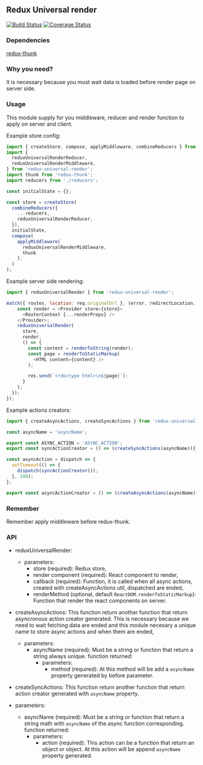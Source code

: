 ## Redux Universal render

[![Build Status](https://travis-ci.org/StefanoPastore/redux-universal-render.svg?branch=master)](https://travis-ci.org/StefanoPastore/redux-universal-render) [![Coverage Status](https://coveralls.io/repos/github/StefanoPastore/redux-universal-render/badge.svg?branch=master)](https://coveralls.io/github/StefanoPastore/redux-universal-render?branch=master)

### Dependencies
[redux-thunk](https://github.com/gaearon/redux-thunk)

### Why you need?
It is necessary because you must wait data is loaded before render page on server side.

### Usage
This module supply for you middleware, reducer and render function to apply on server and client.

Example store config:

```js
import { createStore, compose, applyMiddleware, combineReducers } from 'redux';
import {
  reduxUniversalRenderReducer,
  reduxUniversalRenderMiddleware,
} from 'redux-universal-render';
import thunk from 'redux-thunk';
import reducers from './reducers';

const initialState = {};

const store = createStore(
  combineReducers({
    ...reducers,
    reduxUniversalRenderReducer,
  }),
  initialState,
  compose(
    applyMiddleware(
      reduxUniversalRenderMiddleware,
      thunk
    ),
  )
);
```

Example server side rendering:

```js
import { reduxUniversalRender } from 'redux-universal-render';

match({ routes, location: req.originalUrl }, (error, redirectLocation, renderProps) => {
    const render = <Provider store={store}>
      <RouterContext {...renderProps} />
    </Provider>;
    reduxUniversalRender(
      store,
      render,
      () => {
        const content = renderToString(render);
        const page = renderToStaticMarkup(
          <HTML content={content} />
        );

        res.send(`<!doctype html>\n${page}`);
      }
    );
  });
});
```

Example actions creators:

```js
import { createAsyncActions, createSyncActions } from 'redux-universal-render';

const asyncName = 'asyncName';

export const ASYNC_ACTION = 'ASYNC_ACTION';
export const syncActionCreator = () => (createSyncActions(asyncName)({ type: ASYNC_ACTION }));

const asyncAction = dispatch => {
  setTimeout(() => {
    dispatch(syncActionCreator());
  }, 200);
};

export const asyncActionCreator = () => (createAsyncActions(asyncName)(asyncAction));
```

### Remember
Remember apply middleware before redux-thunk.

### API

  - reduxUniversalRender:
    - parameters:
      - store (required): Redux store,
      - render component (required): React component to render,
      - callback (required): Function, it is called when all async actions, created with createAsyncActions util, dispatched are ended,
      - renderMethod (optional, default `ReactDOM.renderToStaticMarkup`): Function that render the react components on server.

  - createAsyncActions:
    This function return another function that return asyncronous action creator generated. This is necessary because we need to wait fetching data are ended and this module necesary a unique name to store async actions and when them are ended,
    - parameters:
      - asyncName (required): Must be a string or function that return a string always unique. function returned:
        - parameters:
          - method (required): At this method will be add a `asyncName` property generated by before parameter.

  - createSyncActions: This function return another function that return action creator generated with `asyncName` property.
  - parameters:
    - asyncName (required): Must be a string or function that return a string math with `asyncName` of the async function corresponding. function returned:
      - parameters:
        - action (required): This action can be a function that return an object or object. At this action will be append `asyncName` property generated.
